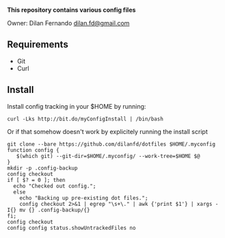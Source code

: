 **This repository contains various config files**

Owner: Dilan Fernando <dilan.fd@gmail.com>

## Requirements
- Git
- Curl

## Install
Install config tracking in your $HOME by running:

`curl -Lks http://bit.do/myConfigInstall | /bin/bash`

Or if that somehow doesn't work by explicitely running
the install script

```
git clone --bare https://github.com/dilanfd/dotfiles $HOME/.myconfig
function config {
   $(which git) --git-dir=$HOME/.myconfig/ --work-tree=$HOME $@
}
mkdir -p .config-backup
config checkout
if [ $? = 0 ]; then
  echo "Checked out config.";
  else
    echo "Backing up pre-existing dot files.";
    config checkout 2>&1 | egrep "\s+\." | awk {'print $1'} | xargs -I{} mv {} .config-backup/{}
fi;
config checkout
config config status.showUntrackedFiles no
```
